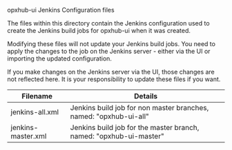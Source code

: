 opxhub-ui Jenkins Configuration files

The files within this directory contain the Jenkins configuration used to create
the Jenkins build jobs for opxhub-ui when it was created.

Modifying these files will not update your Jenkins build jobs.  You need to apply
the changes to the job on the Jenkins server - either via the UI or importing the
updated configuration.

If you make changes on the Jenkins server via the UI, those changes are not reflected
here.  It is your responsibility to update these files if you want.


| Filename | Details |
| --- | --- |
| jenkins-all.xml | Jenkins build job for non master branches, named: "opxhub-ui-all" |
| jenkins-master.xml | Jenkins build job for the master branch, named: "opxhub-ui-master" |
